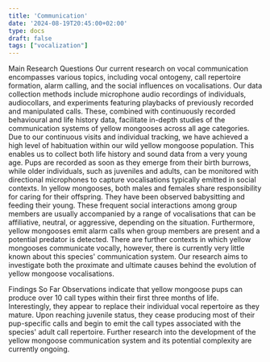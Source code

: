 ```yaml
---
title: 'Communication'
date: '2024-08-19T20:45:00+02:00'
type: docs
draft: false
tags: ["vocalization"]
---
```


Main Research Questions
Our current research on vocal communication encompasses various topics, including vocal ontogeny, call repertoire formation, alarm calling, and the social influences on vocalisations. Our data collection methods include microphone audio recordings of individuals, audiocollars, and experiments featuring playbacks of previously recorded and manipulated calls. These, combined with continuously recorded behavioural and life history data, facilitate in-depth studies of the communication systems of yellow mongooses across all age categories.
Due to our continuous visits and individual tracking, we have achieved a high level of habituation within our wild yellow mongoose population. This enables us to collect both life history and sound data from a very young age. Pups are recorded as soon as they emerge from their birth burrows, while older individuals, such as juveniles and adults, can be monitored with directional microphones to capture vocalisations typically emitted in social contexts.
In yellow mongooses, both males and females share responsibility for caring for their offspring. They have been observed babysitting and feeding their young. These frequent social interactions among group members are usually accompanied by a range of vocalisations that can be affiliative, neutral, or aggressive, depending on the situation. Furthermore, yellow mongooses emit alarm calls when group members are present and a potential predator is detected. There are further contexts in which yellow mongooses communicate vocally, however, there is currently very little known about this species' communication system. Our research aims to investigate both the proximate and ultimate causes behind the evolution of yellow mongoose vocalisations.

Findings So Far
Observations indicate that yellow mongoose pups can produce over 10 call types within their first three months of life. Interestingly, they appear to replace their individual vocal repertoire as they mature. Upon reaching juvenile status, they cease producing most of their pup-specific calls and begin to emit the call types associated with the species'  adult call repertoire.
Further research into the development of the yellow mongoose communication system and its potential complexity are currently ongoing. 